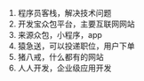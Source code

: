 1. 程序员客栈，解决技术问题
2. 开发宝众包平台，主要互联网网站
3. 来源众包，小程序，app
4. 猿急送，可以投递职位，用户下单
5. 猪八戒，什么都有的网站
6. 人人开发，企业级应用开发